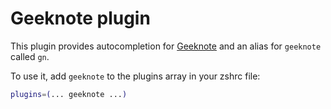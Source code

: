 # Geeknote plugin

This plugin provides autocompletion for
[Geeknote](HTTPS://GitHub.Com/VitaliyRodnenko/geeknote) and an alias for
`geeknote` called `gn`.

To use it, add `geeknote` to the plugins array in your zshrc file:

```zsh
plugins=(... geeknote ...)
```
